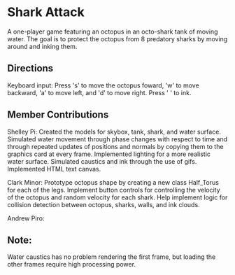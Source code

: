 # Shark Attack

A one-player game featuring an octopus in an octo-shark tank of moving water. The goal is to protect the octopus from 8 predatory sharks by moving around and inking them. 

## Directions

Keyboard input:
Press 's' to move the octopus foward,
'w' to move backward,
'a' to move left, and
'd' to move right.
Press ' ' to ink.

## Member Contributions

Shelley Pi: Created the models for skybox, tank, shark, and water surface. Simulated water movement through phase changes with respect to time and through repeated updates of positions and normals by copying them to the graphics card at every frame. Implemented lighting for a more realistic water surface. Simulated caustics and ink through the use of gifs. Implemented HTML text canvas.

Clark Minor: Prototype octopus shape by creating a new class Half_Torus for each of the legs. Implement button controls for controlling the velocity of the octopus and random velocity for each shark. Help implement logic for collision detection between octopus, sharks, walls, and ink clouds.

Andrew Piro:

## Note:
Water caustics has no problem rendering the first frame, but loading the other frames require high processing power.
